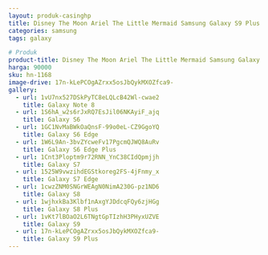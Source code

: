 ```yaml
---
layout: produk-casinghp
title: Disney The Moon Ariel The Little Mermaid Samsung Galaxy S9 Plus Case
categories: samsung
tags: galaxy

# Produk
product-title: Disney The Moon Ariel The Little Mermaid Samsung Galaxy S9 Plus Case
harga: 90000
sku: hn-1168
image-drive: 17n-kLePCOgAZrxx5osJbQykMXOZfca9-
gallery:
  - url: 1vU7nx527DSkPyTC8eLQLcB42Wl-cwae2
    title: Galaxy Note 8
  - url: 1S6hA_w2s6rJxRQ7EsJil06NKAyiF_ajq
    title: Galaxy S6
  - url: 1GC1NvMaBWkOaQnsF-99o0eL-CZ9GgoYQ
    title: Galaxy S6 Edge
  - url: 1W6L9An-3bvZYcweFv17PgcmQJWQ8AuRv
    title: Galaxy S6 Edge Plus
  - url: 1Cnt3Ploptm9r72RNN_YnC38CIdQpmjjh
    title: Galaxy S7
  - url: 1525W9vwzihdEGStkoreg2FS-4jFnmy_x
    title: Galaxy S7 Edge
  - url: 1cwzZNM0SNGrWEAgN0NimA230G-pz1ND6
    title: Galaxy S8
  - url: 1wjhxkBa3Klbf1nAxgYJDdcqFQy6zjHGg
    title: Galaxy S8 Plus
  - url: 1vKt7lBOaO2L6TNgtGpTIzhH3PHyxUZVE
    title: Galaxy S9
  - url: 17n-kLePCOgAZrxx5osJbQykMXOZfca9-
    title: Galaxy S9 Plus
---
```

